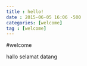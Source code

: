 ```yaml
---
title : hello!
date : 2015-06-05 16:06 -500
categories: [welcome]
tag : [welcome]
---
```

#welcome

hallo selamat datang
